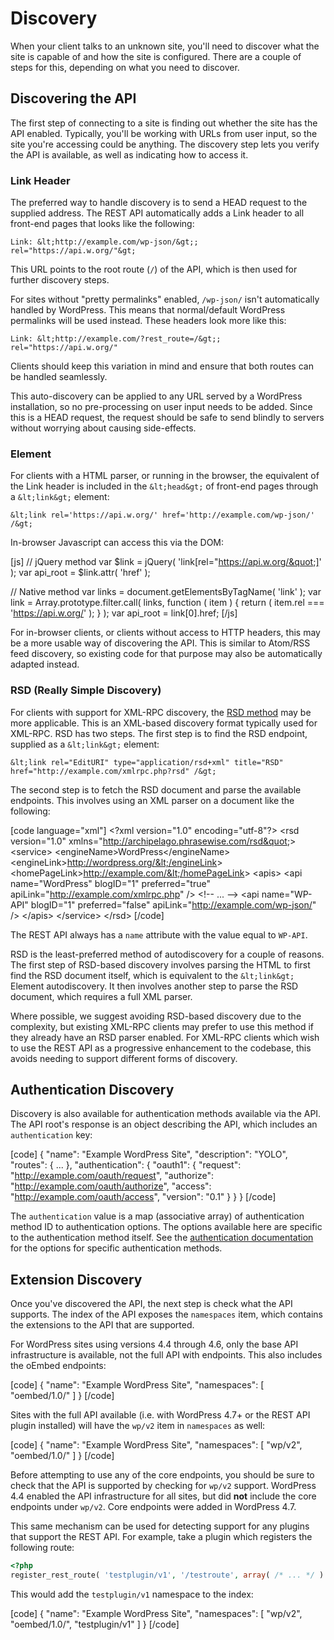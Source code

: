 # Discovery

When your client talks to an unknown site, you'll need to discover what the site is capable of and how the site is configured. There are a couple of steps for this, depending on what you need to discover.

## Discovering the API

The first step of connecting to a site is finding out whether the site has the API enabled. Typically, you'll be working with URLs from user input, so the site you're accessing could be anything. The discovery step lets you verify the API is available, as well as indicating how to access it.

### Link Header

The preferred way to handle discovery is to send a HEAD request to the supplied address. The REST API automatically adds a Link header to all front-end pages that looks like the following:

`Link: &lt;http://example.com/wp-json/&gt;; rel="https://api.w.org/"&gt;`

This URL points to the root route (`/`) of the API, which is then used for further discovery steps.

For sites without "pretty permalinks" enabled, `/wp-json/` isn't automatically handled by WordPress. This means that normal/default WordPress permalinks will be used instead. These headers look more like this:

`Link: &lt;http://example.com/?rest_route=/&gt;; rel="https://api.w.org/"`

Clients should keep this variation in mind and ensure that both routes can be handled seamlessly.

This auto-discovery can be applied to any URL served by a WordPress installation, so no pre-processing on user input needs to be added. Since this is a HEAD request, the request should be safe to send blindly to servers without worrying about causing side-effects.

### Element

For clients with a HTML parser, or running in the browser, the equivalent of the Link header is included in the `&lt;head&gt;` of front-end pages through a `&lt;link&gt;` element:

`&lt;link rel='https://api.w.org/' href='http://example.com/wp-json/' /&gt;`

In-browser Javascript can access this via the DOM:

[js]
// jQuery method
var $link = jQuery( 'link[rel=&quot;https://api.w.org/&quot;]' );
var api_root = $link.attr( 'href' );

// Native method
var links = document.getElementsByTagName( 'link' );
var link = Array.prototype.filter.call( links, function ( item ) {
	return ( item.rel === 'https://api.w.org/' );
} );
var api_root = link[0].href;
[/js]

For in-browser clients, or clients without access to HTTP headers, this may be a more usable way of discovering the API. This is similar to Atom/RSS feed discovery, so existing code for that purpose may also be automatically
adapted instead.

### RSD (Really Simple Discovery)

For clients with support for XML-RPC discovery, the [RSD method](http://cyber.law.harvard.edu/blogs/gems/tech/rsd.html) may be more applicable. This is an XML-based discovery format typically used for XML-RPC. RSD has two steps. The first step is to find the RSD endpoint, supplied as a `&lt;link&gt;` element:

`&lt;link rel="EditURI" type="application/rsd+xml" title="RSD" href="http://example.com/xmlrpc.php?rsd" /&gt;`

The second step is to fetch the RSD document and parse the available endpoints. This involves using an XML parser on a document like the following:

[code language="xml"]
&lt;?xml version=&quot;1.0&quot; encoding=&quot;utf-8&quot;?&gt;
&lt;rsd version=&quot;1.0&quot; xmlns=&quot;http://archipelago.phrasewise.com/rsd&quot;&gt;
  &lt;service&gt;
    &lt;engineName&gt;WordPress&lt;/engineName&gt;
    &lt;engineLink&gt;http://wordpress.org/&lt;/engineLink&gt;
    &lt;homePageLink&gt;http://example.com/&lt;/homePageLink&gt;
    &lt;apis&gt;
      &lt;api name=&quot;WordPress&quot; blogID=&quot;1&quot; preferred=&quot;true&quot; apiLink=&quot;http://example.com/xmlrpc.php&quot; /&gt;
      &lt;!-- ... --&gt;
      &lt;api name=&quot;WP-API&quot; blogID=&quot;1&quot; preferred=&quot;false&quot; apiLink=&quot;http://example.com/wp-json/&quot; /&gt;
    &lt;/apis&gt;
  &lt;/service&gt;
&lt;/rsd&gt;
[/code]

The REST API always has a `name` attribute with the value equal to `WP-API`.

RSD is the least-preferred method of autodiscovery for a couple of reasons. The first step of RSD-based discovery involves parsing the HTML to first find the RSD document itself, which is equivalent to the `&lt;link&gt;` Element autodiscovery. It then involves another step to parse the RSD document, which requires a full XML parser.

Where possible, we suggest avoiding RSD-based discovery due to the complexity, but existing XML-RPC clients may prefer to use this method if they already have an RSD parser enabled. For XML-RPC clients which wish to use the REST API as a progressive enhancement to the codebase, this avoids needing to support different forms of discovery.

## Authentication Discovery

Discovery is also available for authentication methods available via the API. The API root's response is an object describing the API, which includes an `authentication` key:

[code]
{
	&quot;name&quot;: &quot;Example WordPress Site&quot;,
	&quot;description&quot;: &quot;YOLO&quot;,
	&quot;routes&quot;: { ... },
	&quot;authentication&quot;: {
		&quot;oauth1&quot;: {
			&quot;request&quot;: &quot;http://example.com/oauth/request&quot;,
			&quot;authorize&quot;: &quot;http://example.com/oauth/authorize&quot;,
			&quot;access&quot;: &quot;http://example.com/oauth/access&quot;,
			&quot;version&quot;: &quot;0.1&quot;
		}
	}
}
[/code]

The `authentication` value is a map (associative array) of authentication method ID to authentication options. The options available here are specific to the authentication method itself. See the [authentication documentation](/rest-api/authentication/) for the options for specific authentication methods.

## Extension Discovery

Once you've discovered the API, the next step is check what the API supports. The index of the API exposes the `namespaces` item, which contains the extensions to the API that are supported.

For WordPress sites using versions 4.4 through 4.6, only the base API infrastructure is available, not the full API with endpoints. This also includes the oEmbed endpoints:

[code]
{
	&quot;name&quot;: &quot;Example WordPress Site&quot;,
	&quot;namespaces&quot;: [
		&quot;oembed/1.0/&quot;
	]
}
[/code]

Sites with the full API available (i.e. with WordPress 4.7+ or the REST API plugin installed) will have the `wp/v2` item in `namespaces` as well:

[code]
{
	&quot;name&quot;: &quot;Example WordPress Site&quot;,
	&quot;namespaces&quot;: [
		&quot;wp/v2&quot;,
		&quot;oembed/1.0/&quot;
	]
}
[/code]

Before attempting to use any of the core endpoints, you should be sure to check that the API is supported by checking for `wp/v2` support. WordPress 4.4 enabled the API infrastructure for all sites, but did **not** include the core endpoints under `wp/v2`. Core endpoints were added in WordPress 4.7.

This same mechanism can be used for detecting support for any plugins that support the REST API. For example, take a plugin which registers the following route:

```php
<?php
register_rest_route( 'testplugin/v1', '/testroute', array( /* ... */ ) );
```

This would add the `testplugin/v1` namespace to the index:

[code]
{
	&quot;name&quot;: &quot;Example WordPress Site&quot;,
	&quot;namespaces&quot;: [
		&quot;wp/v2&quot;,
		&quot;oembed/1.0/&quot;,
		&quot;testplugin/v1&quot;
	]
}
[/code]

